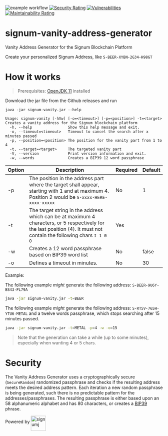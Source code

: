 ![example workflow](https://github.com/ohager/signum-vanity-address-generator/actions/workflows/build-release.yml/badge.svg)
[![Security Rating](https://sonarcloud.io/api/project_badges/measure?project=ohager_signum-vanity-address-generator&metric=security_rating)](https://sonarcloud.io/dashboard?id=ohager_signum-vanity-address-generator)
[![Vulnerabilities](https://sonarcloud.io/api/project_badges/measure?project=ohager_signum-vanity-address-generator&metric=vulnerabilities)](https://sonarcloud.io/dashboard?id=ohager_signum-vanity-address-generator)
[![Maintainability Rating](https://sonarcloud.io/api/project_badges/measure?project=ohager_signum-vanity-address-generator&metric=sqale_rating)](https://sonarcloud.io/dashboard?id=ohager_signum-vanity-address-generator)

# signum-vanity-address-generator

Vanity Address Generator for the Signum Blockchain Platform

Create your personalized Signum Address, like `S-BEER-XYBN-2G34-H98GT`

# How it works

> Prerequisites: [OpenJDK 11](https://openjdk.java.net/install/) installed

Download the jar file from the Github releases and run

`java -jar signum-vanity.jar --help`


```
Usage: signum-vanity [-hVw] [-o=<timeout>] [-p=<position>] -t=<target>
Creates a vanity address for the Signum blockchain platform
  -h, --help                Show this help message and exit.
  -o, --timeout=<timeout>   Timeout to cancel the search after x minutes passed
  -p, --position=<position> The position for the vanity part from 1 to 4
  -t, --target=<target>     The targeted vanity part
  -V, --version             Print version information and exit.
  -w, --words               Creates a BIP39 12 word passphrase
```

| Option | Description  | Required  | Default  |  
|---|---|---|---|
| -p  | The position in the address part where the target shall appear, starting with 1 and at maximum 4. Position 2 would be `S-xxxx-HERE-xxxx-xxxxx`   |  No | 1  | 
| -t  | The target string in the address which can be at maximum 4 characters, or 5 respectively for the last position (4). It must not contain the following chars `I 1 0 O `   |  Yes |   | 
| -w  | Creates a 12 word passphrase based on BIP39 word list | No | false  | 
| -o  | Defines a timeout in minutes.   | No | 30  | 

Example:

The following example _might_ generate the following address: `S-BEER-9U6Y-BS43-PL79A`

```bash 
java -jar signum-vanity.jar -t=BEER 
```

The following example _might_ generate the following address: `S-RT5V-765H-YTU6-METAL`
and a twelve words passphrase, which stops searching after 15 minutes passed. 

```bash 
java -jar signum-vanity.jar -t=METAL -p=4 -w -o=15
```

> Note that the generation can take a while (up to some minutes), especially when wanting 4 or 5 chars. 

# Security

The Vanity Address Generator uses a cryptographically secure (`SecureRandom`) randomized passphrase and checks if the resulting address meets the desired address pattern.
Each iteration a new random passphrase is being generated, such there is no predictable pattern for the addresses/passphrases.
The resulting passphrase is either based upon an 58 alphanumeric alphabet and has 80 characters, or creates a [BIP39](https://en.bitcoin.it/wiki/Seed_phrase) phrase.


Powered by 
<img src="./signumj.svg" alt="signumj" height="48" align="middle" />

